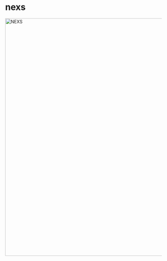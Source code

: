 # nexs

<img width="763" alt="NEXS" src="https://user-images.githubusercontent.com/12959081/143937609-bdabfaa9-1d54-4929-a2a8-f59c4b36ac76.png">
